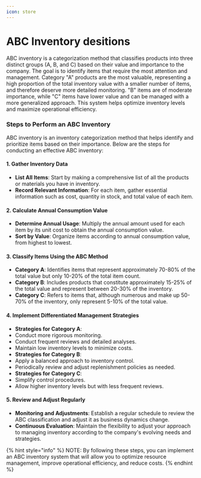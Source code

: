 ```yaml
---
icon: store
---
```


# ABC Inventory desitions

ABC inventory is a categorization method that classifies products into three distinct groups (A, B, and C) based on their value and importance to the company. The goal is to identify items that require the most attention and management. Category "A" products are the most valuable, representing a high proportion of the total inventory value with a smaller number of items, and therefore deserve more detailed monitoring. "B" items are of moderate importance, while "C" items have lower value and can be managed with a more generalized approach. This system helps optimize inventory levels and maximize operational efficiency.

### Steps to Perform an ABC Inventory

ABC inventory is an inventory categorization method that helps identify and prioritize items based on their importance. Below are the steps for conducting an effective ABC inventory:

#### 1. Gather Inventory Data

* **List All Items**: Start by making a comprehensive list of all the products or materials you have in inventory.
* **Record Relevant Information**: For each item, gather essential information such as cost, quantity in stock, and total value of each item.

#### 2. Calculate Annual Consumption Value

* **Determine Annual Usage**: Multiply the annual amount used for each item by its unit cost to obtain the annual consumption value.
* **Sort by Value**: Organize items according to annual consumption value, from highest to lowest.

#### 3. Classify Items Using the ABC Method

* **Category A**: Identifies items that represent approximately 70-80% of the total value but only 10-20% of the total item count.
* **Category B**: Includes products that constitute approximately 15-25% of the total value and represent between 20-30% of the inventory.
* **Category C**: Refers to items that, although numerous and make up 50-70% of the inventory, only represent 5-10% of the total value.

#### 4. Implement Differentiated Management Strategies

* **Strategies for Category A**:
* Conduct more rigorous monitoring.
* Conduct frequent reviews and detailed analyses.
* Maintain low inventory levels to minimize costs.
* **Strategies for Category B**:
* Apply a balanced approach to inventory control.
* Periodically review and adjust replenishment policies as needed.
* **Strategies for Category C**:
* Simplify control procedures.
* Allow higher inventory levels but with less frequent reviews.

#### 5. Review and Adjust Regularly

* **Monitoring and Adjustments**: Establish a regular schedule to review the ABC classification and adjust it as business dynamics change.
* **Continuous Evaluation**: Maintain the flexibility to adjust your approach to managing inventory according to the company's evolving needs and strategies.

{% hint style="info" %}
NOTE: By following these steps, you can implement an ABC inventory system that will allow you to optimize resource management, improve operational efficiency, and reduce costs.
{% endhint %}
